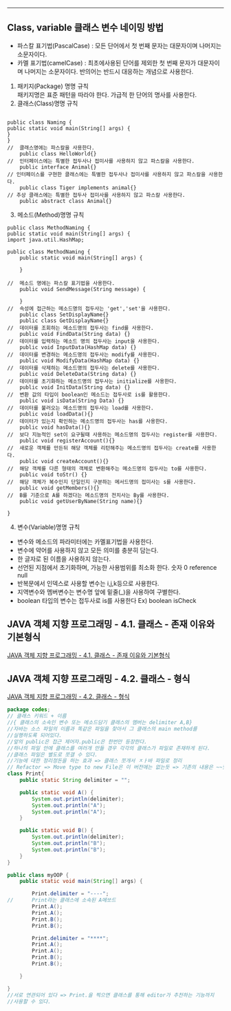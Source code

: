------

## Class, variable 클래스  변수 네이밍 방법
- 파스칼 표기법(PascalCase) : 모든 단어에서 첫 번째 문자는 대문자이며 나머지는 소문자이다.
- 카멜 표기법(camelCase) : 최초에사용된 단어를 제외한 첫 번째 문자가 대문자이며 나머지는 소문자이다. 반의어는 반드시 대응하는 개념으로 사용한다.

1. 패키지(Package) 명명 규칙	
 패키지명은 표준 패턴을 따라야 한다. 가급적 한 단어의 명사를 사용한다.
2. 클래스(Class)명명 규칙
```

public class Naming {
public static void main(String[] args) {
}
}
// 	클래스명에는 파스칼을 사용한다.
	public class HelloWorld{}
// 	인터페이스에는 특별한 접두사나 접미사를 사용하지 않고 파스칼을 사용한다.
	public interface Animal{}
// 인터페이스를 구현한 클래스에는 특별한 접두사나 접미사를 사용하지 않고 파스칼을 사용한다.
	public class Tiger implements animal{}
// 추상 클래스에는 특별한 접두사 접미사를 사용하지 않고 파스칼 사용한다.
	public abstract class Animal{}
```
3. 메소드(Method)명명 규칙
```
public class MethodNaming {
public static void main(String[] args) {
import java.util.HashMap;

public class MethodNaming {
	public static void main(String[] args) {
		
	}

//	메소드 명에는 파스칼 표기법을 사용한다.
	public void SendMessage(String message) {
	
	}
//	속성에 접근하는 메소드명의 접두사는 'get','set'을 사용한다.
	public class SetDisplayName{}
	public class GetDisplayName{}
//	데이터를 조회하는 메소드명의 접두사는 find를 사용한다.
	public void FindData(String data) {}
//	데이터를 입력하는 메소드 명의 접두사는 input을 사용한다.
	public void InputData(HashMap data) {}
//	데이터를 변경하는 메소드명의 접두사는 modify를 사용한다.
	public void ModifyData(HashMap data) {}
//	데이터를 삭제하는 메소드명의 접두사는 delete를 사용한다.
	public void DeleteData(String data) {}
//	데이터를 초기화하는 메소드명의 접두사는 initialize를 사용한다.
	public void InitData(String data) {}
//	변환 값의 타입이 boolean인 메소드는 접두사로 is를 활용한다.
	public void isData(String Data) {}
//	데이터를 불러오는 메소드명의 접두사는 load를 사용한다.
	public void loadData(){}
//	데이터가 있는지 확인하는 메소드명의 접두사는 has를 사용한다.
	public void hasData(){}
//	보다 지능적인 set이 요구될때 사용하는 메소드명의 접두사는 register를 사용한다.
	public void registerAccount(){}
//	새로운 객체를 만든뒤 해당 객체를 리턴해주는 메소드명의 접두사는 create를 사용한다.
	public void createAccount(){}
//	해당 객체를 다른 형태의 객체로 변환해주는 메소드명의 접두사는 to를 사용한다.
	public void toStr() {}
//	해당 객체가 복수인지 단일인지 구분하는 메서드명의 접미사는 s를 사용한다.
	public void getMembers(){}
//	B를 기준으로 A를 하겠다는 메소드명의 전치사는 By를 사용한다.
	public void getUserByName(String name){}

}	
```	
4. 변수(Variable)명명 규칙

- 변수와 메소드의 파라미터에는 카멜표기법을 사용한다.
- 변수에 약어를 사용하지 않고 모든 의미를 충분히 담는다.
- 한 글자로 된 이름을 사용하지 않는다.
- 선언된 지점에서 초기화하며, 가능한 사용범위를 최소화 한다. 숫자 0 reference null
- 반복문에서 인덱스로 사용할 변수는 i,j,k등으로 사용한다.
- 지역변수와 멤버변수는 변수명 앞에 밑줄(_)을 사용하여 구별한다.
- boolean 타입의 변수는 접두사로 is를 사용한다 Ex) boolean isCheck


## JAVA 객체 지향 프로그래밍 - 4.1. 클래스 - 존재 이유와 기본형식  
[JAVA 객체 지향 프로그래밍 - 4.1. 클래스 - 존재 이유와 기본형식](https://www.youtube.com/watch?v=m1Cx8vDDmYo&list=PLuHgQVnccGMAb-e41kXPSIpmoz1RvHyN4&index=4)  
## JAVA 객체 지향 프로그래밍 - 4.2. 클래스 - 형식  
[JAVA 객체 지향 프로그래밍 - 4.2. 클래스 - 형식](https://www.youtube.com/watch?v=jpcXlhgEzmQ&list=PLuHgQVnccGMAb-e41kXPSIpmoz1RvHyN4&index=5)  
```java
package codes;
// 클래스 키워드 + 이름 
//{ 클래스의 소속인 변수 또는 메소드담기 클래스의 멤버는 delimiter A,B}
//자바는 소스 파일의 이름과 똑같은 파일을 찾아서 그 클래스의 main method를 
//실행하도록 되어있다. 
//앞의 public은 접근 제어자.public은 한번만 등장한다. 
//하나의 파일 안에 클래스를 여러개 만들 경우 각각의 클래스가 파일로 존재하게 된다. 
//클래스 파일은 별도로 쪼갤 수 있다. 
//기능에 대한 정리정돈을 하는 효과 => 클래스 쪼개서 ㅈㅏ바 파일로 정리
// Refactor => Move type to new File은 이 버전에는 없는듯 => 기존의 내용은 ~~했는데, print.java에 옮겨담겠다
class Print{
	public static String delimiter = "";

	public static void A() {
		System.out.println(delimiter);
		System.out.println("A");
		System.out.println("A");
	}

	public static void B() {
		System.out.println(delimiter);
		System.out.println("B");
		System.out.println("B");
	}
}

public class myOOP {
	public static void main(String[] args) {

		Print.delimiter = "----";
//		Print라는 클래스에 소속된 A메쏘드
		Print.A();
		Print.A();
		Print.B();
		Print.B();

		Print.delimiter = "****";
		Print.A();
		Print.A();
		Print.B();
		Print.B();

	}

}
//서로 연관되어 있다 => Print.을 찍으면 클래스를 통해 editor가 추천하는 기능까지
//사용할 수 있다.
```
